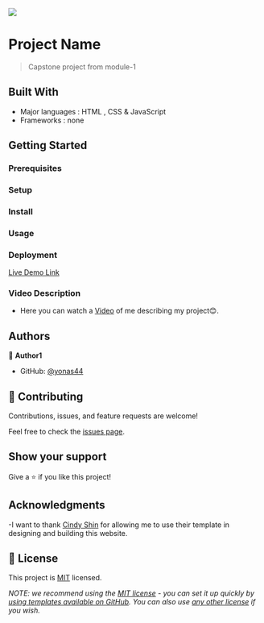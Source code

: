 ![](https://img.shields.io/badge/Microverse-blueviolet)

# Project Name

> Capstone project from module-1

## Built With

- Major languages : HTML , CSS & JavaScript
- Frameworks : none

## Getting Started

### Prerequisites

### Setup

### Install

### Usage

### Deployment

[Live Demo Link](https://yonas44.github.io/Microverse_capstone-1/)

### Video Description

- Here you can watch a
  [Video](https://www.loom.com/share/b0fb6fdb367c4977b428e725b08dc5c2) of me
  describing my project😊.

## Authors

👤 **Author1**

- GitHub: [@yonas44](https://github.com/yonas44/Microverse_capstone-1)

## 🤝 Contributing

Contributions, issues, and feature requests are welcome!

Feel free to check the [issues page](../../issues/).

## Show your support

Give a ⭐️ if you like this project!

## Acknowledgments

-I want to thank [Cindy Shin](https://creativecommons.org/licenses/by-nc/4.0/)
for allowing me to use their template in designing and building this website.

## 📝 License

This project is [MIT](./MIT.md) licensed.

_NOTE: we recommend using the
[MIT license](https://choosealicense.com/licenses/mit/) - you can set it up
quickly by
[using templates available on GitHub](https://docs.github.com/en/communities/setting-up-your-project-for-healthy-contributions/adding-a-license-to-a-repository).
You can also use [any other license](https://choosealicense.com/licenses/) if
you wish._
